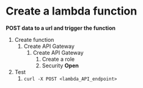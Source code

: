 # Create a lambda function

**POST data to a url and trigger the function**

1. Create function
   1. Create API Gateway
      1. Create API Gateway
         1. Create a role
         2. Security **Open**
 2. Test
    1. `curl -X POST <lambda_API_endpoint>`

